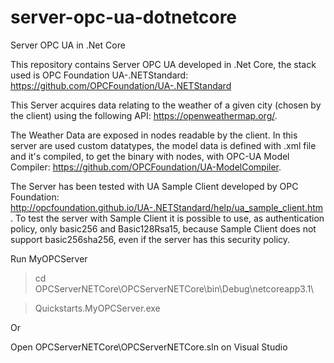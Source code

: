 # server-opc-ua-dotnetcore
Server OPC UA in .Net Core

This repository contains Server OPC UA developed in  .Net Core, the stack used is OPC Foundation UA-.NETStandard: https://github.com/OPCFoundation/UA-.NETStandard

This Server acquires data relating to the weather of a given city (chosen by the client) using the following API: 
https://openweathermap.org/. 

The Weather Data are exposed in nodes readable by the client.  In this server are used custom datatypes, the model data is defined with .xml file and it's compiled, to get the binary with nodes, with OPC-UA Model Compiler: 
https://github.com/OPCFoundation/UA-ModelCompiler. 

The Server has been tested with UA Sample Client developed by OPC Foundation: http://opcfoundation.github.io/UA-.NETStandard/help/ua_sample_client.htm. 
To test the server with Sample Client it is possible to use, as authentication policy, only basic256 and Basic128Rsa15, because Sample Client does not support basic256sha256, even if the server has this security policy. 

Run MyOPCServer 

> cd OPCServerNETCore\OPCServerNETCore\bin\Debug\netcoreapp3.1\

> Quickstarts.MyOPCServer.exe

Or

Open OPCServerNETCore\OPCServerNETCore.sln on Visual Studio 




